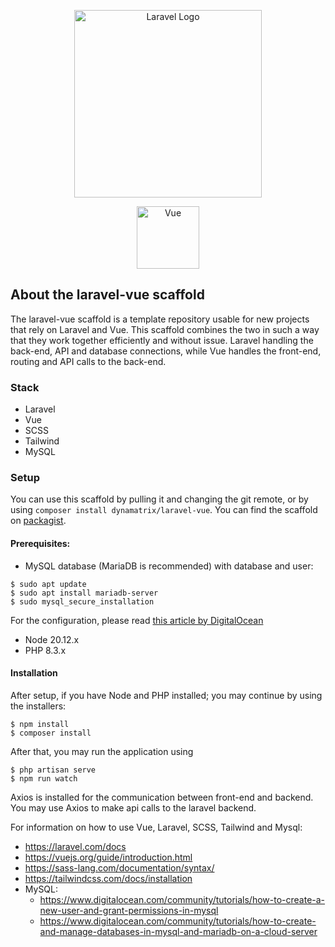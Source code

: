 <p align="center"><a href="https://laravel.com" target="_blank"><img src="https://raw.githubusercontent.com/laravel/art/master/logo-lockup/5%20SVG/2%20CMYK/1%20Full%20Color/laravel-logolockup-cmyk-red.svg" width=300px" alt="Laravel Logo"></a></p>
<p align="center"><a href="vuejs.org" target="_blank"><img src="https://upload.wikimedia.org/wikipedia/commons/thumb/9/95/Vue.js_Logo_2.svg/1200px-Vue.js_Logo_2.svg.png" width="100px" alt="Vue"></a></p></p>

## About the laravel-vue scaffold

The laravel-vue scaffold is a template repository usable for new projects that rely on Laravel and Vue. This scaffold combines the two in such a way that they work together efficiently and without issue. Laravel handling the back-end, API and database connections, while Vue handles the front-end, routing and API calls to the back-end.

### Stack

- Laravel
- Vue
- SCSS
- Tailwind
- MySQL

### Setup
You can use this scaffold by pulling it and changing the git remote, or by using `composer install dynamatrix/laravel-vue`.
You can find the scaffold on [packagist](https://packagist.org/packages/dynamatrix/laravel-vue).

#### Prerequisites:
- MySQL database (MariaDB is recommended) with database and user:
```shell
$ sudo apt update
$ sudo apt install mariadb-server
$ sudo mysql_secure_installation
```

For the configuration, please read [this article by DigitalOcean](https://www.digitalocean.com/community/tutorials/how-to-install-mariadb-on-ubuntu-22-04#step-2-configuring-mariadb)

- Node 20.12.x
- PHP 8.3.x

#### Installation
After setup, if you have Node and PHP installed; you may continue by using the installers:
```shell
$ npm install
$ composer install
```

After that, you may run the application using
```shell
$ php artisan serve
$ npm run watch
```

Axios is installed for the communication between front-end and backend. You may use Axios to make api calls to the laravel backend.

For information on how to use Vue, Laravel, SCSS, Tailwind and Mysql:
- https://laravel.com/docs
- https://vuejs.org/guide/introduction.html
- https://sass-lang.com/documentation/syntax/
- https://tailwindcss.com/docs/installation
- MySQL:
  - https://www.digitalocean.com/community/tutorials/how-to-create-a-new-user-and-grant-permissions-in-mysql
  - https://www.digitalocean.com/community/tutorials/how-to-create-and-manage-databases-in-mysql-and-mariadb-on-a-cloud-server

